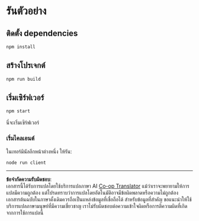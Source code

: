 <!--
CO_OP_TRANSLATOR_METADATA:
{
  "original_hash": "67cc24a3a2d1cdd7d395ed5e67be8557",
  "translation_date": "2025-10-07T01:35:05+00:00",
  "source_file": "03-GettingStarted/11-simple-auth/code/basic/typescript/README.md",
  "language_code": "th"
}
-->
# รันตัวอย่าง

## ติดตั้ง dependencies

```bash
npm install
```

## สร้างโปรเจกต์

```bash
npm run build
```

## เริ่มเซิร์ฟเวอร์

```bash
npm start
```

นี่จะเริ่มเซิร์ฟเวอร์

### เริ่มไคลเอนต์

ในเทอร์มินัลอีกหน้าต่างหนึ่ง ให้รัน:

```bash
node run client
```

---

**ข้อจำกัดความรับผิดชอบ**:  
เอกสารนี้ได้รับการแปลโดยใช้บริการแปลภาษา AI [Co-op Translator](https://github.com/Azure/co-op-translator) แม้ว่าเราจะพยายามให้การแปลมีความถูกต้อง แต่โปรดทราบว่าการแปลโดยอัตโนมัติอาจมีข้อผิดพลาดหรือความไม่ถูกต้อง เอกสารต้นฉบับในภาษาดั้งเดิมควรถือเป็นแหล่งข้อมูลที่เชื่อถือได้ สำหรับข้อมูลที่สำคัญ ขอแนะนำให้ใช้บริการแปลภาษามนุษย์ที่มีความเชี่ยวชาญ เราไม่รับผิดชอบต่อความเข้าใจผิดหรือการตีความผิดที่เกิดจากการใช้การแปลนี้